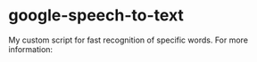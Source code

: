 # google-speech-to-text
My custom script for fast recognition of specific words.
For more information:

